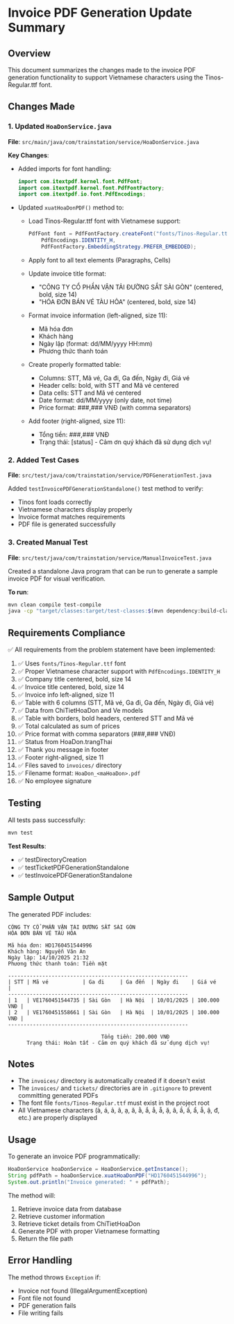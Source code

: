 # Invoice PDF Generation Update Summary

## Overview
This document summarizes the changes made to the invoice PDF generation functionality to support Vietnamese characters using the Tinos-Regular.ttf font.

## Changes Made

### 1. Updated `HoaDonService.java`
**File**: `src/main/java/com/trainstation/service/HoaDonService.java`

**Key Changes**:
- Added imports for font handling:
  ```java
  import com.itextpdf.kernel.font.PdfFont;
  import com.itextpdf.kernel.font.PdfFontFactory;
  import com.itextpdf.io.font.PdfEncodings;
  ```

- Updated `xuatHoaDonPDF()` method to:
  - Load Tinos-Regular.ttf font with Vietnamese support:
    ```java
    PdfFont font = PdfFontFactory.createFont("fonts/Tinos-Regular.ttf", 
        PdfEncodings.IDENTITY_H, 
        PdfFontFactory.EmbeddingStrategy.PREFER_EMBEDDED);
    ```
  
  - Apply font to all text elements (Paragraphs, Cells)
  - Update invoice title format:
    - "CÔNG TY CỔ PHẦN VẬN TẢI ĐƯỜNG SẮT SÀI GÒN" (centered, bold, size 14)
    - "HÓA ĐƠN BÁN VÉ TÀU HỎA" (centered, bold, size 14)
  
  - Format invoice information (left-aligned, size 11):
    - Mã hóa đơn
    - Khách hàng
    - Ngày lập (format: dd/MM/yyyy HH:mm)
    - Phương thức thanh toán
  
  - Create properly formatted table:
    - Columns: STT, Mã vé, Ga đi, Ga đến, Ngày đi, Giá vé
    - Header cells: bold, with STT and Mã vé centered
    - Data cells: STT and Mã vé centered
    - Date format: dd/MM/yyyy (only date, not time)
    - Price format: ###,### VNĐ (with comma separators)
  
  - Add footer (right-aligned, size 11):
    - Tổng tiền: ###,### VNĐ
    - Trạng thái: [status] - Cảm ơn quý khách đã sử dụng dịch vụ!

### 2. Added Test Cases
**File**: `src/test/java/com/trainstation/service/PDFGenerationTest.java`

Added `testInvoicePDFGenerationStandalone()` test method to verify:
- Tinos font loads correctly
- Vietnamese characters display properly
- Invoice format matches requirements
- PDF file is generated successfully

### 3. Created Manual Test
**File**: `src/test/java/com/trainstation/service/ManualInvoiceTest.java`

Created a standalone Java program that can be run to generate a sample invoice PDF for visual verification.

**To run**:
```bash
mvn clean compile test-compile
java -cp "target/classes:target/test-classes:$(mvn dependency:build-classpath -DincludeScope=compile -Dmdep.outputFile=/dev/stdout -q)" com.trainstation.service.ManualInvoiceTest
```

## Requirements Compliance

✅ All requirements from the problem statement have been implemented:

1. ✅ Uses `fonts/Tinos-Regular.ttf` font
2. ✅ Proper Vietnamese character support with `PdfEncodings.IDENTITY_H`
3. ✅ Company title centered, bold, size 14
4. ✅ Invoice title centered, bold, size 14
5. ✅ Invoice info left-aligned, size 11
6. ✅ Table with 6 columns (STT, Mã vé, Ga đi, Ga đến, Ngày đi, Giá vé)
7. ✅ Data from ChiTietHoaDon and Ve models
8. ✅ Table with borders, bold headers, centered STT and Mã vé
9. ✅ Total calculated as sum of prices
10. ✅ Price format with comma separators (###,### VNĐ)
11. ✅ Status from HoaDon.trangThai
12. ✅ Thank you message in footer
13. ✅ Footer right-aligned, size 11
14. ✅ Files saved to `invoices/` directory
15. ✅ Filename format: `HoaDon_<maHoaDon>.pdf`
16. ✅ No employee signature

## Testing

All tests pass successfully:
```bash
mvn test
```

**Test Results**:
- ✅ testDirectoryCreation
- ✅ testTicketPDFGenerationStandalone
- ✅ testInvoicePDFGenerationStandalone

## Sample Output

The generated PDF includes:

```
CÔNG TY CỔ PHẦN VẬN TẢI ĐƯỜNG SẮT SÀI GÒN
HÓA ĐƠN BÁN VÉ TÀU HỎA

Mã hóa đơn: HD1760451544996
Khách hàng: Nguyễn Văn An
Ngày lập: 14/10/2025 21:32
Phương thức thanh toán: Tiền mặt

----------------------------------------------------------
| STT | Mã vé           | Ga đi     | Ga đến  | Ngày đi    | Giá vé      |
----------------------------------------------------------
| 1   | VE1760451544735 | Sài Gòn   | Hà Nội  | 10/01/2025 | 100.000 VNĐ |
| 2   | VE1760451558661 | Sài Gòn   | Hà Nội  | 10/01/2025 | 100.000 VNĐ |
----------------------------------------------------------

                              Tổng tiền: 200.000 VNĐ
      Trạng thái: Hoàn tất - Cảm ơn quý khách đã sử dụng dịch vụ!
```

## Notes

- The `invoices/` directory is automatically created if it doesn't exist
- The `invoices/` and `tickets/` directories are in `.gitignore` to prevent committing generated PDFs
- The font file `fonts/Tinos-Regular.ttf` must exist in the project root
- All Vietnamese characters (à, á, ả, ã, ạ, ă, ằ, ắ, ẳ, ẵ, ặ, â, ầ, ấ, ẩ, ẫ, ậ, đ, etc.) are properly displayed

## Usage

To generate an invoice PDF programmatically:

```java
HoaDonService hoaDonService = HoaDonService.getInstance();
String pdfPath = hoaDonService.xuatHoaDonPDF("HD1760451544996");
System.out.println("Invoice generated: " + pdfPath);
```

The method will:
1. Retrieve invoice data from database
2. Retrieve customer information
3. Retrieve ticket details from ChiTietHoaDon
4. Generate PDF with proper Vietnamese formatting
5. Return the file path

## Error Handling

The method throws `Exception` if:
- Invoice not found (IllegalArgumentException)
- Font file not found
- PDF generation fails
- File writing fails
